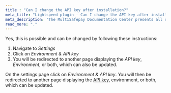 ```yaml
---
title : "Can I change the API key after installation?"
meta_title: "Lightspeed plugin - Can I change the API key after installation? - MultiSafepay Docs"
meta_description: "The MultiSafepay Documentation Center presents all relevant information about our Plugins and API. You can also find support pages for payment methods, tools and general questions as well as the contact details of our Support and Integration Teams."
read_more: "."
---
```


Yes, this is possible and can be changed by following these instructions:

1. Navigate to _Settings_
2. Click on _Environment & API key_
3. You will be redirected to another page displaying the _API key_, _Environment_, or both, which can also be updated.

On the settings page click on _Environment & API key_. You will then be redirected to another page displaying the [API key](/faq/general/glossary/#api-key), environment, or both, which can be updated.
